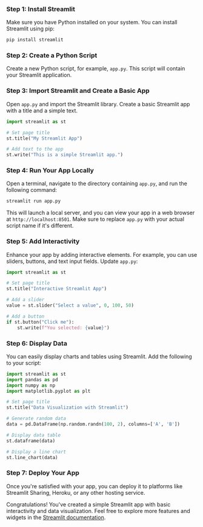 ### Step 1: Install Streamlit
Make sure you have Python installed on your system. You can install Streamlit using pip:

```bash
pip install streamlit
```

### Step 2: Create a Python Script
Create a new Python script, for example, `app.py`. This script will contain your Streamlit application.

### Step 3: Import Streamlit and Create a Basic App
Open `app.py` and import the Streamlit library. Create a basic Streamlit app with a title and a simple text.

```python
import streamlit as st

# Set page title
st.title("My Streamlit App")

# Add text to the app
st.write("This is a simple Streamlit app.")
```

### Step 4: Run Your App Locally
Open a terminal, navigate to the directory containing `app.py`, and run the following command:

```bash
streamlit run app.py
```

This will launch a local server, and you can view your app in a web browser at `http://localhost:8501`. Make sure to replace `app.py` with your actual script name if it's different.

### Step 5: Add Interactivity
Enhance your app by adding interactive elements. For example, you can use sliders, buttons, and text input fields. Update `app.py`:

```python
import streamlit as st

# Set page title
st.title("Interactive Streamlit App")

# Add a slider
value = st.slider("Select a value", 0, 100, 50)

# Add a button
if st.button("Click me"):
    st.write(f"You selected: {value}")
```

### Step 6: Display Data
You can easily display charts and tables using Streamlit. Add the following to your script:

```python
import streamlit as st
import pandas as pd
import numpy as np
import matplotlib.pyplot as plt

# Set page title
st.title("Data Visualization with Streamlit")

# Generate random data
data = pd.DataFrame(np.random.randn(100, 2), columns=['A', 'B'])

# Display data table
st.dataframe(data)

# Display a line chart
st.line_chart(data)
```

### Step 7: Deploy Your App
Once you're satisfied with your app, you can deploy it to platforms like Streamlit Sharing, Heroku, or any other hosting service.

Congratulations! You've created a simple Streamlit app with basic interactivity and data visualization. Feel free to explore more features and widgets in the [Streamlit documentation](https://docs.streamlit.io).